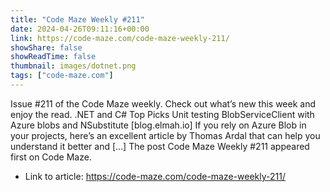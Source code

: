```yaml
---
title: "Code Maze Weekly #211"
date: 2024-04-26T09:11:16+00:00
link: https://code-maze.com/code-maze-weekly-211/
showShare: false
showReadTime: false
thumbnail: images/dotnet.png
tags: ["code-maze.com"]
---
```

Issue #211 of the Code Maze weekly. Check out what’s new this week and enjoy the read. .NET and C# Top Picks Unit testing BlobServiceClient with Azure blobs and NSubstitute [blog.elmah.io] If you rely on Azure Blob in your projects, here’s an excellent article by Thomas Ardal that can help you understand it better and […]
The post Code Maze Weekly #211 appeared first on Code Maze.

- Link to article: https://code-maze.com/code-maze-weekly-211/
